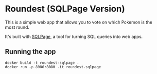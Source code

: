 # Roundest (SQLPage Version)

This is a simple web app that allows you to vote on which Pokemon is the most round.

It's built with [SQLPage](https://sql-page.com),
a tool for turning SQL queries into web apps.

## Running the app

```
docker build -t roundest-sqlpage .
docker run -p 8080:8080 -it roundest-sqlpage
```
